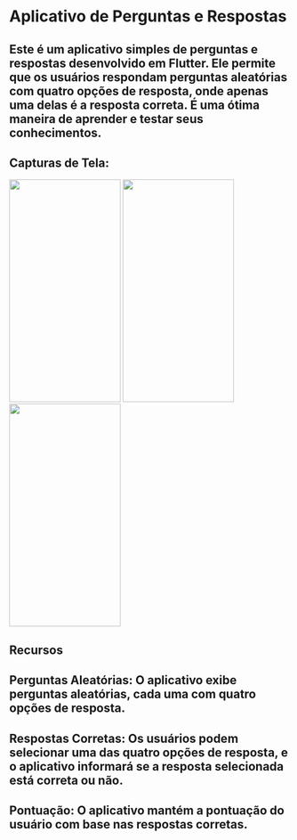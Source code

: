 # Aplicativo de Perguntas e Respostas 

## Este é um aplicativo simples de perguntas e respostas desenvolvido em Flutter. Ele permite que os usuários respondam perguntas aleatórias com quatro opções de resposta, onde apenas uma delas é a resposta correta. É uma ótima maneira de aprender e testar seus conhecimentos.


## Capturas de Tela:
<div style="">
<img src="https://api.onedrive.com/v1.0/drives/882515551C0A8F74/items/882515551C0A8F74!2873/thumbnails/0/c405x728/content/c1.c405x728.PNG?prefer=noredirect&cb=2023-08-21T20%3A01%3A54.107Z)" alt="" style="height: 400px; width:200;"/>
<img src="https://api.onedrive.com/v1.0/drives/882515551C0A8F74/items/882515551C0A8F74!2872/thumbnails/0/c405x729/content/c2.c405x729.PNG?prefer=noredirect&cb=2023-08-21T20%3A07%3A31.327Z)" alt="" style="height: 400px; width:200px;"/>
<img src="https://api.onedrive.com/v1.0/drives/882515551C0A8F74/items/882515551C0A8F74!2871/thumbnails/0/c405x726/content/c3.c405x726.PNG?prefer=noredirect&cb=2023-08-21T20%3A08%3A00.64Z" alt="" style="height: 400px; width:200px;"/>
<div/>



## Recursos 

## Perguntas Aleatórias:  O aplicativo exibe perguntas aleatórias, cada uma com quatro opções de resposta.

## Respostas Corretas: Os usuários podem selecionar uma das quatro opções de resposta, e o aplicativo informará se a resposta selecionada está correta ou não.

## Pontuação: O aplicativo mantém a pontuação do usuário com base nas respostas corretas.
